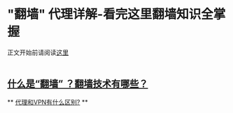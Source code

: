 # "翻墙" 代理详解-看完这里翻墙知识全掌握  

正文开始前请阅读[这里](preamble.md)
<br>
<br>  

## [什么是“翻墙” ？翻墙技术有哪些？](#1)
** [代理和VPN有什么区别?](代理和VPN有什么区别.md) **
